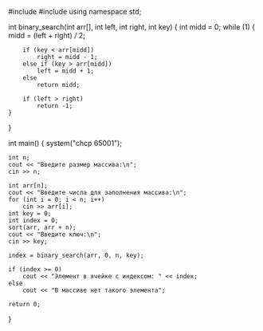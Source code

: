 #include <iostream>
#include <algorithm>
using namespace std;

int binary_search(int arr[], int left, int right, int key)
{
    int midd = 0;
    while (1)
    {
        midd = (left + right) / 2;

        if (key < arr[midd])
            right = midd - 1;
        else if (key > arr[midd])
            left = midd + 1;
        else
            return midd;

        if (left > right)
            return -1;
    }
}

int main() {
    system("chcp 65001");

    int n;
    cout << "Введите размер массива:\n";
    cin >> n;

    int arr[n];
    cout << "Введите числа для заполнения массива:\n";
    for (int i = 0; i < n; i++)
        cin >> arr[i];
    int key = 0;
    int index = 0;
    sort(arr, arr + n);
    cout << "Введите ключ:\n";
    cin >> key;

    index = binary_search(arr, 0, n, key);

    if (index >= 0)
        cout << "Элемент в ячейке с индексом: " << index;
    else
        cout << "В массиве нет такого элемента";

    return 0;
}
